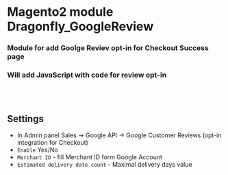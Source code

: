 # Magento2 module Dragonfly_GoogleReview

### Module for add Goolge Reviev opt-in for Checkout Success page
### Will add JavaScript with code for review opt-in
<br>
<br>

## Settings
- In Admin panel Sales -> Google API -> Google Customer Reviews (opt-in integration for Checkout)
- `Enable` Yes/No
- `Merchant ID` - fill Merchant ID form Google Account
- `Estimated delivery date count` - Maximal delivery days value
